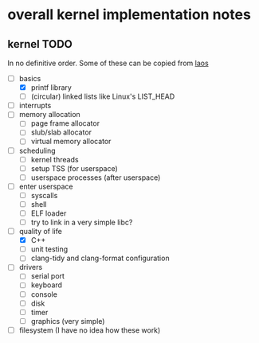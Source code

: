 # overall kernel implementation notes

## kernel TODO
In no definitive order. Some of these can be copied from
[laos](https://github.com/jlam55555/laos)

- [ ] basics
	- [X] printf library
	- [ ] (circular) linked lists like Linux's LIST_HEAD
- [ ] interrupts
- [ ] memory allocation
	- [ ] page frame allocator
	- [ ] slub/slab allocator
	- [ ] virtual memory allocator
- [ ] scheduling
	- [ ] kernel threads
	- [ ] setup TSS (for userspace)
	- [ ] userspace processes (after userspace)
- [ ] enter userspace
	- [ ] syscalls
	- [ ] shell
	- [ ] ELF loader
	- [ ] try to link in a very simple libc?
- [ ] quality of life
	- [X] C++
	- [ ] unit testing
	- [ ] clang-tidy and clang-format configuration
- [ ] drivers
	- [ ] serial port
	- [ ] keyboard
	- [ ] console
	- [ ] disk
	- [ ] timer
	- [ ] graphics (very simple)
- [ ] filesystem (I have no idea how these work)
